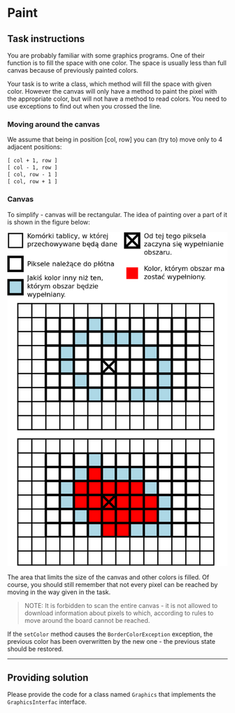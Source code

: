 # Paint

## Task instructions

You are probably familiar with some graphics programs. One of their function is to fill the space with one color. The space is usually less than full canvas because of previously painted colors.

Your task is to write a class, which method will fill the space with given color. However the canvas will only have a method to paint the pixel with the appropriate color, but will not have a method to read colors. You need to use exceptions to find out when you crossed the line.

### Moving around the canvas

We assume that being in position [col, row] you can (try to) move only to 4 adjacent positions:

```plain
[ col + 1, row ]
[ col - 1, row ]
[ col, row - 1 ]
[ col, row + 1 ]
```

### Canvas

To simplify - canvas will be rectangular.
The idea of painting over a part of it is shown in the figure below:

![Canvas example](/Java/05%20-%20Paint/Plotno.png)

The area that limits the size of the canvas and other colors is filled. Of course, you should still remember that not every pixel can be reached by moving in the way given in the task.

> NOTE: It is forbidden to scan the entire canvas - it is not allowed to download information about pixels to which, according to rules to move around the board cannot be reached.

If the `setColor` method causes the `BorderColorException` exception, the previous color has been overwritten by the new one - the previous state should be restored.

---

## Providing solution

Please provide the code for a class named `Graphics` that implements the `GraphicsInterfac` interface.
